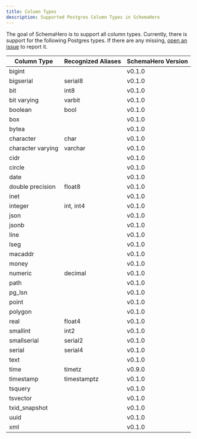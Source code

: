 ```yaml
---
title: Column Types
description: Supported Postgres Column Types in SchemaHero
---
```


The goal of SchemaHero is to support all column types. 
Currently, there is support for the following Postgres types. 
If there are any missing, [open an issue](https://github.com/schemahero/schemahero/issues/new) to report it.

| Column Type | Recognized Aliases | SchemaHero Version |
|-------------|--------------------|--------------------|
|  bigint | | v0.1.0 |
|  bigserial | serial8 | v0.1.0 |
|  bit | int8 | v0.1.0 |
|  bit varying | varbit | v0.1.0 |
|  boolean | bool | v0.1.0 |
|  box | | v0.1.0 |
|  bytea | | v0.1.0 |
|  character | char | v0.1.0 |
|  character varying | varchar | v0.1.0 |
|  cidr | | v0.1.0 |
|  circle | | v0.1.0 |
|  date | | v0.1.0 |
|  double precision | float8 | v0.1.0 |
|  inet | | v0.1.0 |
|  integer | int, int4 | v0.1.0 |
|  json | | v0.1.0 |
|  jsonb | | v0.1.0 |
|  line | | v0.1.0 |
|  lseg | | v0.1.0 |
|  macaddr | | v0.1.0 |
|  money | | v0.1.0 |
|  numeric | decimal | v0.1.0 |
|  path | | v0.1.0 |
|  pg_lsn | | v0.1.0 |
|  point | | v0.1.0 |
|  polygon | | v0.1.0 |
|  real | float4 | v0.1.0 |
|  smallint | int2 | v0.1.0 |
|  smallserial | serial2 | v0.1.0 |
|  serial | serial4 | v0.1.0 |
|  text | | v0.1.0 |
|  time | timetz | v0.9.0 |
|  timestamp | timestamptz | v0.1.0 |
|  tsquery | | v0.1.0 |
|  tsvector | | v0.1.0 |
|  txid_snapshot | | v0.1.0 |
|  uuid | | v0.1.0 |
|  xml | | v0.1.0 |
